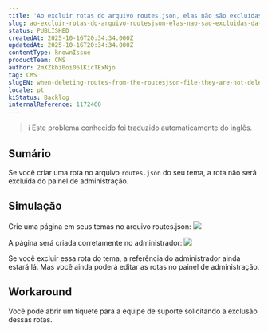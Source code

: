 ```yaml
---
title: 'Ao excluir rotas do arquivo routes.json, elas não são excluídas da interface do usuário'
slug: ao-excluir-rotas-do-arquivo-routesjson-elas-nao-sao-excluidas-da-interface-do-usuario
status: PUBLISHED
createdAt: 2025-10-16T20:34:34.000Z
updatedAt: 2025-10-16T20:34:34.000Z
contentType: knownIssue
productTeam: CMS
author: 2mXZkbi0oi061KicTExNjo
tag: CMS
slugEN: when-deleting-routes-from-the-routesjson-file-they-are-not-deleted-from-the-ui
locale: pt
kiStatus: Backlog
internalReference: 1172460
---
```


>ℹ️ Este problema conhecido foi traduzido automaticamente do inglês.

## Sumário


Se você criar uma rota no arquivo `routes.json` do seu tema, a rota não será excluída do painel de administração.
## Simulação


Crie uma página em seus temas no arquivo routes.json:
 ![](https://vtexhelp.zendesk.com/attachments/token/zoljY2X9GZ6NL4wUd10zoranp/?name=image.png)

A página será criada corretamente no administrador:
 ![](https://vtexhelp.zendesk.com/attachments/token/n2RP165BLtHwdHRrscu0IwOTo/?name=image.png)

Se você excluir essa rota do tema, a referência do administrador ainda estará lá. Mas você ainda poderá editar as rotas no painel de administração.


## Workaround


Você pode abrir um tíquete para a equipe de suporte solicitando a exclusão dessas rotas.


